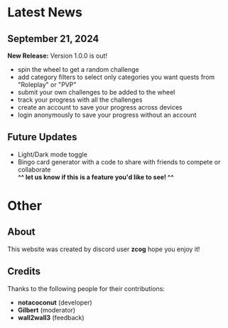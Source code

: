 # Latest News

## September 21, 2024
**New Release:** Version 1.0.0 is out!
- spin the wheel to get a random challenge
- add category filters to select only categories you want quests from "Roleplay" or "PVP"
- submit your own challenges to be added to the wheel
- track your progress with all the challenges
- create an account to save your progress across devices
- login anonymously to save your progress without an account

## Future Updates
- Light/Dark mode toggle
- Bingo card generator with a code to share with friends to compete or collaborate  
__^^ let us know if this is a feature you'd like to see! ^^__

# Other

## About
This website was created by discord user **zcog** hope you enjoy it!

## Credits
Thanks to the following people for their contributions:
- **notacoconut** (developer)
- **Gilbert** (moderator)
- **wall2wall3** (feedback)